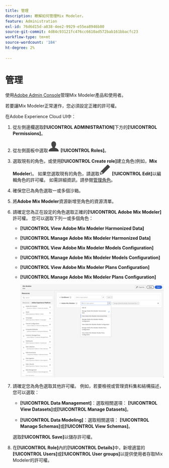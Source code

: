 ```yaml
---
title: 管理
description: 瞭解如何管理Mix Modeler。
feature: Administration
exl-id: 76d6d15d-a838-4ee2-9929-e55ea8946b80
source-git-commit: 4d84c93121fc476cc6610ad572bab161bbacfc23
workflow-type: tm+mt
source-wordcount: '184'
ht-degree: 2%

---
```


# 管理

使用[Adobe Admin Console](https://helpx.adobe.com/tw/enterprise/using/admin-console.html)管理Mix Modeler產品和使用者。

若要讓Mix Modeler正常運作，您必須設定正確的許可權。

在Adobe Experience Cloud UI中：

1. 從左側邊欄選取&#x200B;**[!UICONTROL ADMINISTRATION]**&#x200B;下方的&#x200B;**[!UICONTROL Permissions]**。

1. 從左側面板中選取![使用者](/help/assets/icons/User.svg) **[!UICONTROL Roles]**。

1. 選取現有的角色，或使用&#x200B;**[!UICONTROL Create role]**&#x200B;建立角色(例如，**Mix Modeler**)。 如果您選取現有的角色，請選取![編輯](/help/assets/icons/Edit.svg) **[!UICONTROL Edit]**&#x200B;以編輯角色的許可權。 如需詳細資訊，請參閱[管理角色](https://helpx.adobe.com/tw/enterprise/using/admin-console.html)。

1. 確保您已為角色選取一或多個沙箱。

1. 將&#x200B;**Adobe Mix Modeler**&#x200B;資源新增至角色的資源清單。

1. 請確定您為正在設定的角色選取正確的&#x200B;**[!UICONTROL Adobe Mix Modeler]**&#x200B;許可權。 您可以選取下列一或多個角色：

   - **[!UICONTROL View Adobe Mix Modeler Harmonized Data]**
   - **[!UICONTROL Manage Adobe Mix Modeler Harmonized Data]**
   - **[!UICONTROL View Adobe Mix Modeler Models Configuration]**
   - **[!UICONTROL Manage Adobe Mix Modeler Models Configuration]**
   - **[!UICONTROL View Adobe Mix Modeler Plans Configuration]**
   - **[!UICONTROL Manage Adobe Mix Modeler Plans Configuration]**

     ![Mix ModelerRBAC](/help/assets/mix-modeler-rbac.png)


1. 請確定您為角色選取其他許可權。 例如，若要檢視或管理資料集和結構描述，您可以選取：

   - **[!UICONTROL Data Management]**：選取相關選項： **[!UICONTROL View Datasets]**&#x200B;或&#x200B;**[!UICONTROL Manage Datasets]**。

   - **[!UICONTROL Data Modeling]**：選取相關選項： **[!UICONTROL Manage Schemas]**&#x200B;或&#x200B;**[!UICONTROL View Schemas]**。

   <!--
    * **[!UICONTROL Data Governance]**: ensure you select **[!UICONTROL View User Activity Log]** and **[!UICONTROL View Data Usage Policies]**.
    -->

   <!--![Permissions](assets/permissions-including-privacy.png)-->

   選取&#x200B;**[!UICONTROL Save]**&#x200B;以儲存許可權。

1. 在&#x200B;**[!UICONTROL Role]**&#x200B;內的&#x200B;**[!UICONTROL Details]**&#x200B;中，新增適當的&#x200B;**[!UICONTROL Users]**&#x200B;或&#x200B;**[!UICONTROL User groups]**&#x200B;以提供使用者存取Mix Modeler的許可權。

